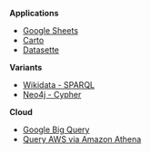 
**Applications**
- [Google Sheets](https://support.google.com/docs/answer/3093343?hl=en-GB)
- [Carto](https://carto.com)
- [Datasette](https://datasette.io/)

**Variants**
- [Wikidata - SPARQL](https://query.wikidata.org/)
- [Neo4j - Cypher](https://neo4j.com/sandbox/)

**Cloud**
- [Google Big Query](https://cloud.google.com/bigquery)
- [Query AWS via Amazon Athena](https://docs.aws.amazon.com/athena/latest/ug/querying-athena-tables.html)
